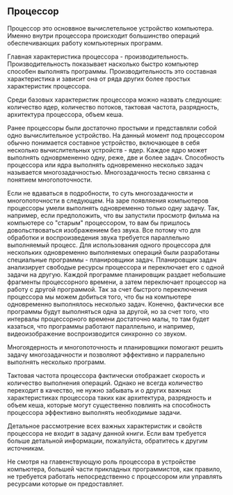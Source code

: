 ## Процессор

Процессор это основвное вычислетельное устройство компьютера. Именно внутри процессора происходит большинство операций обеспечивающих работу компьютерных программ.

Главная характеристика процессора - производительность. Производительность показывает насколько быстро компьютер способен выполнять программы. Производительность это составная характеристика и зависит она от ряда других более простых характеристик процессора.

Среди базовых характеристик процессора можно назвать следующие: количество ядер, количество потоков, тактовая частота, разрядность, архитектура процессора, объем кеша.

Ранее процессоры были достаточно простыми и представляли собой одно вычислительное устройство. На данный момент под процессором обычно понимается составное устройство, включающее в себя несколько вычислительных устройств - ядер. Каждое ядро может выполнять одноврмененно одну, реже, две и более задач. Способность процессора или ядра выполнять одновременно несколько задач называется многозадачностью. Многозадачность тесно связанна с понятием многопоточности.

Если не вдаваться в подробности, то суть многозадачности и многопоточности в следующем. На заре появляения компьютеров процессоры умели выполнять одновременно только одну задачу. Так, например, если предположить, что вы запустили просмотр фильма на компьютере со "старым" процессором, то вам бы пришлось довольствоваться изображением без звука. Все потому что для обработки и воспроизведения звука требуется параллельно выполняемый процесс. Для использования одного процессора для нескольких одновременно выполняемых операций были разработаны специальные программы - планировщики задач. Планировщик задач анализирует свободые ресурсы процессора и переключает его с одной задачи на другую. Каждой программе планировщик раздает небольшие фрагменты процессорного времени, а затем переключает процессор на работу с другой программой. Так за счет быстрого переключения процессора мы можем добиться того, что бы на компьютере одновременно выполнялось несколько задач. Конечно, фактически все программы будут выполняться одна за другой, но за счет того, что интервалы процессорного времени достаточно малы, то там будет казаться, что программы работают параллельно, и например, видеоизображение воспроизводится синхронно со звуком.

Многоядерность и многопоточность и планировщики помогают решить задачу многозадачности и позволяют эффективно и парралельно выполнять несколько программ.

Тактовая частота процессора фактически отображает скорость и количество выполнения операций. Однако не всегда количество переходит в качество, не нужно забывать и о других важных характеристиках процессора таких как архитектура, разрядность и объем кеша, которые могут существенно повлиять на способность процессора эффективно выполнять необходимые задачи.

Детальное рассмотрение всех важных характеристик и свойств процессора не входит в задачу данной книги. Если вам требуется больше детальной информации, пожалуйста, обратитесь к другим источникам.

Не смотря на главенствующую роль процессора в устройстве компьютера, большей части прикладных программистов, как правило, не требуется работать непосредственно с процессором или управлять ресурсами которые он предоставляет.
